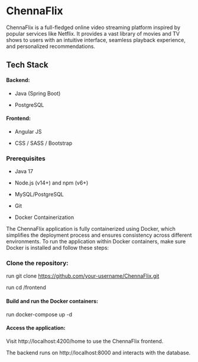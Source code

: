 # ChennaFlix
ChennaFlix is a full-fledged online video streaming platform inspired by popular services like Netflix. It provides a vast library of movies and TV shows to users with an intuitive interface, seamless playback experience, and personalized recommendations.

## Tech Stack
#### Backend:
- Java (Spring Boot)

- PostgreSQL


#### Frontend:
- Angular JS

- CSS / SASS / Bootstrap

### Prerequisites
- Java 17

- Node.js (v14+) and npm (v6+)

- MySQL/PostgreSQL

- Git

- Docker Containerization

The ChennaFlix application is fully containerized using Docker, which simplifies the deployment process and ensures consistency across different environments. To run the application within Docker containers, make sure Docker is installed and follow these steps:

### Clone the repository:
run git clone https://github.com/your-username/ChennaFlix.git

run cd /frontend

#### Build and run the Docker containers:
run docker-compose up -d


#### Access the application:
Visit http://localhost:4200/home to use the ChennaFlix frontend.

The backend runs on http://localhost:8000 and interacts with the database.

